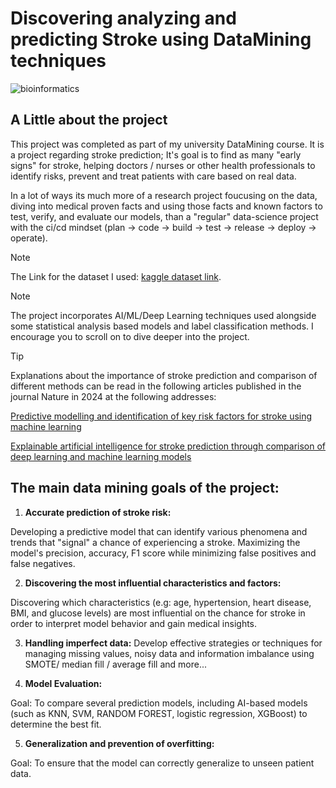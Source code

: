 # Discovering analyzing and predicting Stroke using DataMining techniques
![bioinformatics](https://github.com/idogut3/20595-DataMining-Discovering-Analyzing-Predicting-Stroke-using-DataMining-ResearchProject/blob/main/images/bioinformatics.jpg)
## A Little about the project 
This project was completed as part of my university DataMining course.
It is a project regarding stroke prediction; 
It's goal is to find as many "early signs" for stroke, helping doctors / nurses or other health professionals to identify risks, prevent and treat patients with care based on real data.

In a lot of ways its much more of a research project foucusing on the data, diving into medical proven facts and using those facts and known factors to test, verify, and evaluate our models, than a "regular" data-science project
with the ci/cd mindset (plan -> code -> build -> test -> release -> deploy -> operate).

> [!NOTE]
> The Link for the dataset I used: [kaggle dataset link](https://www.kaggle.com/datasets/fedesoriano/stroke-prediction-dataset/data).

> [!NOTE]
> The project incorporates AI/ML/Deep Learning techniques used alongside some statistical analysis based models and label classification methods. 
> I encourage you to scroll on to dive deeper into the project.



> [!TIP]
> Explanations about the importance of stroke prediction and comparison of different methods can be read in the following articles published in the journal Nature in 2024 at the following addresses:
>
> [Predictive modelling and identification of key risk factors for stroke using machine learning](https://www.nature.com/articles/s41598-024-61665-4)
> 
> [Explainable artificial intelligence for stroke prediction through comparison of deep learning and machine learning models](https://www.nature.com/articles/s41598-024-82931-5)

## The main data mining goals of the project:
1. **Accurate prediction of stroke risk:** 

Developing a predictive model that can identify various phenomena and trends that "signal" a chance of experiencing a stroke.
Maximizing the model's precision, accuracy, F1 score while minimizing false positives and false negatives.

2. **Discovering the most influential characteristics and factors:**

Discovering which characteristics (e.g: age, hypertension, heart disease, BMI, and glucose levels) are most influential on the chance for stroke in order to interpret model behavior and gain medical insights.

3. **Handling imperfect data:**
Develop effective strategies or techniques for managing missing values, noisy data and information imbalance
using SMOTE/ median fill / average fill and more...

4. **Model Evaluation:**

Goal: To compare several prediction models, including AI-based models
(such as KNN, SVM, RANDOM FOREST, logistic regression, XGBoost) to determine the best fit.

5. **Generalization and prevention of overfitting:**

Goal: To ensure that the model can correctly generalize to unseen patient data.


